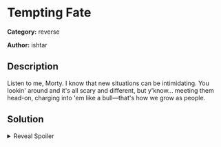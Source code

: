 # Tempting Fate
**Category:** reverse

**Author:** ishtar

## Description

Listen to me, Morty. I know that new situations can be intimidating. You lookin' around and it's all scary and different, but y'know... meeting them head-on, charging into 'em like a bull—that's how we grow as people.

## Solution
<details>
 <summary>Reveal Spoiler</summary>
checksec:
```
Arch:     amd64-64-little
RELRO:    Partial RELRO
Stack:    No canary found
NX:       NX enabled
PIE:      No PIE (0x400000)
```

file:
```
./encryptor.bin: ELF 64-bit LSB executable, x86-64, version 1 (SYSV), statically linked, BuildID[sha1]=b0066b2a0185e1ef90f89249675e466b550dd7f5, for GNU/Linux 4.4.0, stripped
```

As it is not a binary exploitation challenge, the following are useful:
- SYSV x86-64 (calling convention)
- statically linked
- stripped (no symbols)

readelf:
```
ELF Header:
  Magic:   7f 45 4c 46 02 01 01 00 00 00 00 00 00 00 00 00
  Class:                             ELF64
  Data:                              2's complement, little endian
  Version:                           1 (current)
  OS/ABI:                            UNIX - System V
  ABI Version:                       0
  Type:                              EXEC (Executable file)
  Machine:                           Advanced Micro Devices X86-64
  Version:                           0x1
  Entry point address:               0x401670
  Start of program headers:          64 (bytes into file)
  Start of section headers:          726736 (bytes into file)
  Flags:                             0x0
  Size of this header:               64 (bytes)
  Size of program headers:           56 (bytes)
  Number of program headers:         10
  Size of section headers:           64 (bytes)
  Number of section headers:         30
  Section header string table index: 29
```

As the binary is non PIE, the entry point address will always be at 0x401670.

Loading the binary into Ghidra and jumping to the entrypoint we see something similar to the following:

```asm
                    entry
00401670 f3 0f 1e fa     ENDBR64
00401674 31 ed           XOR        EBP,EBP
00401676 49 89 d1        MOV        R9,RDX
00401679 5e              POP        RSI
0040167a 48 89 e2        MOV        RDX,RSP
0040167d 48 83 e4 f0     AND        RSP,-0x10
00401681 50              PUSH       RAX
00401682 54              PUSH       RSP=>local_10
00401683 49 c7 c0        MOV        R8=>FUN_00403fa0,FUN_00403fa0
         a0 3f 40 00
0040168a 48 c7 c1        MOV        RCX=>__libc_csu_fini,__libc_csu_fini ; renamed
         00 3f 40 00
00401691 48 c7 c7        MOV        RDI=>main,main      ; renamed
         95 17 40 00
00401698 67 e8 f2        CALL       __libc_start_main   ; renamed
         13 00 00
0040169e f4              HLT
```

As `__libc_start_main()` expects the address of the `main()` function as its first argument, we know that `RDI` register contains the address of `main()`. Therefore let's rename them as above.

The rest of the code seems difficult to understand. Running `strings` on the given `encryptor.bin` binary we can gain some information, that the binary indeed is statically linked with `libc` library.

```bash
$ strings ./encryptor.bin | grep libc | sort -u
...
__libc_atexit
__libc_calloc
__libc_early_init
__libc_freeres_fn
__libc_freeres_ptrs
__libc_IO_vtables
__libc_malloc
__libc_realloc
libc.so.6
__libc_start_main
...
```

x86-64 syscall table: https://filippo.io/linux-syscall-table/
F.L.I.R.T: https://github.com/NWMonster/ApplySig/blob/master/ApplySig.py
F.L.I.R.T signature database: https://github.com/push0ebp/sig-database

Running the aforemention Ghidra "plugin" (ApplySig) and providing libc6\_2.31-0ubuntu9\_amd64.sig as input, the disassembly is now more clear.

![open-script-manager](./solution/media/script-manager.png)

Moving to the `main()` function, we can see a normal function prologue. A stack frame is created and 0x30 (=48) bytes are reserved on the stack for local variables. We know that the main function has to be declared as `int main(int argc, char **argv)`, as it is accepting two arguments - the source file and the destination file.

```asm
                    main  
00401795 55              PUSH       RBP
00401796 48 89 e5        MOV        RBP,RSP
00401799 48 83 ec 30     SUB        RSP,0x30
0040179d 89 7d dc        MOV        dword ptr [RBP + local_2c],EDI
004017a0 48 89 75 d0     MOV        qword ptr [RBP + local_38],RSI
004017a4 64 48 8b        MOV        RAX,qword ptr FS:[0x28]
        04 25 28 
        00 00 00
004017ad 48 89 45 f8     MOV        qword ptr [RBP + local_10],RAX
004017b1 31 c0           XOR        EAX,EAX
004017b3 83 7d dc 03     CMP        dword ptr [RBP + _argc],0x3
004017b7 74 0f           JZ         LAB_004017c8
004017b9 e8 c9 01        CALL       FUN_00401987
         00 00
004017be bf 01 00        MOV        argc,0x1
         00 00
004017c3 e8 08 7e        CALL       FUN_004095d0        ; exit
         00 00

```

The number of arguments (`argc`) is copied from `EDI` (4 bytes => int) to a local variable and the arguments pointer (`argv`) is also copied to a local variable from `RSI` register (8 bytes => pointer). Later it is checked whether the provided arguments are equal to three (3) and exits if it doesnt.

Moving forward, the label `LAB_00401850` skipping label `LAB_004017c8` which handles the opening of the first argument, we can see the relevant disassembly for opening the destination file given as argument to the `encryptor.bin` binary and held in `argv[2]`.

```asm
                    LAB_00401850 
00401850 e8 8b 27        CALL       FUN_00403fe0                    ; this is the return code of the previous
            00 00                                                   ; function, but it was not identified by Ghidra
00401855 c7 00 00        MOV        dword ptr [RAX],0x0
            00 00 00
0040185b 48 8b 45 d0     MOV        RAX,qword ptr [RBP + _argv]      ; argv
0040185f 48 83 c0 10     ADD        RAX,0x10                         ; argv[2]
00401863 48 8b 00        MOV        RAX,qword ptr [RAX]              ; *argv[2]
00401866 ba 80 01        MOV        EDX,0x180
            00 00
0040186b be 41 02        MOV        argv,0x241                       ; RSI = O_TRUNC | O_CREAT | O_WRONLY
            00 00
00401870 48 89 c7        MOV        argc,RAX                         ; RDI
00401873 b8 00 00        MOV        EAX,0x0
            00 00
00401878 e8 93 e3        CALL       __open                           ; open(argv[2], O_TRUNC | O_CREAT 
            03 00
```

I will skip the parts responsible for error handling for brevity and let's jump into the next part of the encrypter logic.

```asm
XREF[1]: 0043f422(j)  
                   LAB_0043f434                                    
0043f434 48 89 ef        MOV        RDI,RBP
0043f437 b8 c9 00        MOV        EAX,0xc9
         00 00
0043f43c 0f 05           SYSCALL
```

Searching for syscall number 0xc9 (= 201) we see that this function is actually `time()`

```asm
XREF[1]: 00401884(j)  
                    LAB_0040189f
0040189f bf 00 00        MOV EDI,0x0
         00 00
004018a4 e8 67 db        CALL __time    ; renamed from FUN_0043f410
         03 00
```

So, the above code just calls `time(NULL)`, which according to the manual (`man 2 time`) it returns the number of seconds since the Epoch, 1970-01-01 00:00:00 +0000 (UTC).

```asm
XREF[1]: 00401884(j)  
                    LAB_0040189f
0040189f bf 00 00        MOV        EDI,0x0
         00 00
004018a4 e8 67 db        CALL       __time
         03 00
004018a9 89 c7           MOV        EDI,EAX
004018ab e8 b0 7f        CALL       __random
         00 00
```

Moving forward, the code copies the return value from calling `time(NULL)` - a.k.a the number of seconds since epoch, to `EDI` register - a.k.a the first parameter in the x64 SYSV calling convention, to `random()`.
According to the manual (`man 3 random`) the only function that takes a numerical value as its only parameter is actually `srandom()`, which sets the initial `seed` value.

I will skip the parts that read from input file and write to output file, as are easy to spot. Let's move to the transformation logic of the encrypter:

```asm
                    xor_with_random_value 
00401ad0 55              PUSH       RBP
00401ad1 48 89 e5        MOV        RBP,RSP     ; stack frame
00401ad4 48 83 ec 10     SUB        RSP,0x10    ; 16 byte stack space
00401ad8 89 f8           MOV        EAX,EDI     ; eax = passed int (argument)
00401ada 88 45 fc        MOV        byte ptr [RBP + local_c],AL ; store eax & 0xff in [rbp - 0xc]
00401add e8 ce 84        CALL       rand        ; eax = rand()
            00 00
00401ae2 89 c2           MOV        EDX,EAX
00401ae4 0f b6 45 fc     MOVZX      EAX,byte ptr [RBP + local_c]
00401ae8 31 d0           XOR        EAX,EDX     ; a ^= b
00401aea c9              LEAVE                  ; epilogue
00401aeb c3              RET                    ; return eax = (a ^ b)
```

Here, `xor_with_random_value()` performs an XOR operation with a random value generated via a call to `rand()` function for each value that was read from the input file.

As `rand()` is not a cryptographically secure PRNG function, returns always the same sequence given the analogous seed value (a.k.a reproducible results - for this reason, `srand()` is commonly used for simulations).

From the file's metadata (creation/modification time kept by the filesystem - see `lstat(2)`) we can write a solver script to recover the original form.

```c
#include <stdio.h>
#include <time.h>
#include <stdlib.h>
#include <string.h>
#include <stdint.h>
#include <sys/stat.h>
#include <errno.h>

int try_decrypt(long, char *, char *, size_t);

int main(int argc, char *argv[])
{
    // return code
    int ret = 0; 
    int found = 0;
    char dec[] = "CCSC2022";  // known plaintext
    size_t dec_len = strlen(dec) - 1;
    char buf[dec_len];

    if (argc != 2) {
        fprintf(stderr, "Usage: solve <input-file>\n");
        return -1;
    }

    // open encrypted file
    errno = 0;
    FILE *fin = fopen(argv[1], "rb");
    if (NULL == fin) {
        perror("fopen");
        return EXIT_FAILURE;
    }

    // find modification time in seconds
    struct stat st;
    errno = 0;
    ret = lstat(argv[1], &st);
    if (ret < 0) {
        perror("lstat");
        ret = EXIT_FAILURE;
        goto err;
    }

    // read first len bytes (known plaintext length)
    fread(buf, sizeof(char), dec_len, fin);
    if (ferror(fin) != 0) {
        perror("fread");
        ret = EXIT_FAILURE;
        goto err;
    }

    // modification time in seconds
    long seed_start = st.st_mtim.tv_sec;
    printf("[#] Trying seed: %lu\n", seed_start);

    found = try_decrypt(seed_start, buf, dec, dec_len);
    if (found) {
        // initialize PRNG
        (void)srand(seed_start);
      
        // decrypt
        int c;
        (void)rewind(fin);
        while (fread(&c, sizeof(char), 1, fin) != 0) {
            c ^= (char)rand();
            putchar(c);
        }
    }

err:
    fclose(fin);
    return ret;
}

int try_decrypt(long seed, char *enc, char *dec, size_t len)
{

    (void)srand(seed);

    char c;
    for (size_t i = 0; i < len; i++) {
        c = enc[i] ^ (char)rand();
        if (dec[i] != c) { return 0; }
    }

    return 1;
}
```
</details>